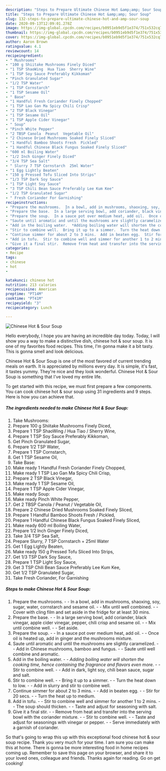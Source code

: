 ```yaml
---
description: "Steps to Prepare Ultimate Chinese Hot &amp;amp; Sour Soup"
title: "Steps to Prepare Ultimate Chinese Hot &amp;amp; Sour Soup"
slug: 132-steps-to-prepare-ultimate-chinese-hot-and-amp-sour-soup
date: 2020-09-13T12:09:01.278Z
image: https://img-global.cpcdn.com/recipes/b0951eb9d5f1e374/751x532cq70/chinese-hot-sour-soup-recipe-main-photo.jpg
thumbnail: https://img-global.cpcdn.com/recipes/b0951eb9d5f1e374/751x532cq70/chinese-hot-sour-soup-recipe-main-photo.jpg
cover: https://img-global.cpcdn.com/recipes/b0951eb9d5f1e374/751x532cq70/chinese-hot-sour-soup-recipe-main-photo.jpg
author: Aaron Brown
ratingvalue: 4.1
reviewcount: 14
recipeingredient:
- " Mushrooms"
- "100 g Shiitake Mushrooms Finely Diced"
- "1 TSP ShaoWing  Hua Tiao  Sherry Wine"
- "1 TSP Soy Sauce Preferably Kikkoman"
- "Pinch Granulated Sugar"
- "1/2 TSP Water"
- "1 TSP Cornstarch"
- "1 TSP Sesame Oil"
- " Base"
- "1 Handful Fresh Coriander Finely Chopped"
- "1 TSP Lao Gan Ma Spicy Chili Crisp"
- "2 TSP Black Vinegar"
- "1 TSP Sesame Oil"
- "1 TSP Apple Cider Vinegar"
- " Soup"
- "Pinch White Pepper"
- "2 TBSP Canola  Peanut  Vegetable Oil"
- "2 Chinese Dried Mushrooms Soaked Finely Sliced"
- "1 Handful Bamboo Shoots Fresh  Pickled"
- "1 Handful Chinese Black Fungus Soaked Finely Sliced"
- "600 ml Boiling Water"
- "1/2 Inch Ginger Finely Diced"
- "3/4 TSP Sea Salt"
- " Slurry 7 TSP Cornstarch  25ml Water"
- "1 Egg Lightly Beaten"
- "150 g Pressed Tofu Sliced Into Strips"
- "1/3 TSP Dark Soy Sauce"
- "1 TSP Light Soy Sauce"
- "3 TSP Chili Bean Sauce Preferably Lee Kum Kee"
- "1/2 TSP Granulated Sugar"
- " Fresh Coriander For Garnishing"
recipeinstructions:
- "Prepare the mushrooms.  In a bowl, add in mushrooms, shaoxing, soy, sugar, water, cornstarch and sesame oil.  Mix until well combined.  Cover with cling film and set aside in the fridge for at least 30 mins."
- "Prepare the base.  In a large serving bowl, add coriander, black vinegar, apple cider vinegar, pepper, chili crisp and sesame oil.  Mix until combine well.  Set aside."
- "Prepare the soup.  In a sauce pot over medium heat, add oil.  Once oil is heated up, add in ginger and the mushrooms mixture."
- "Saute until aromatic and until the mushrooms are slightly caramelized.  Add in Chinese mushrooms, bamboo and fungus.  Saute until well combine and aromatic."
- "Add in the boiling water.  *Adding boiling water will shorten the cooking time, hence containing the fragrance and flavors even more.*  Stir to combine well.  Add in dark, light soy, chili bean sauce, sugar and salt."
- "Stir to combine well.  Bring it up to a simmer.  Turn the heat down to low.  Add in slurry and stir to combine well."
- "Continue simmer for about 2 to 3 mins.  Add in beaten egg.  Stir for 20 secs.  Turn the heat up to medium."
- "Add in tofu.  Stir to combine well and simmer for another 1 to 2 mins.  The soup should thicken.  Taste and adjust for seasoning with salt."
- "Give it a final stir.  Remove from heat and transfer into the serving bowl with the coriander mixture.  Stir to combine well.  Taste and adjust for seasonings with vinegar or pepper.  Serve immediately with a garnish of coriander."
categories:
- Recipe
tags:
- chinese
- hot
- 

katakunci: chinese hot  
nutrition: 213 calories
recipecuisine: American
preptime: "PT14M"
cooktime: "PT41M"
recipeyield: "3"
recipecategory: Lunch

---
```



![Chinese Hot &amp; Sour Soup](https://img-global.cpcdn.com/recipes/b0951eb9d5f1e374/751x532cq70/chinese-hot-sour-soup-recipe-main-photo.jpg)

Hello everybody, I hope you are having an incredible day today. Today, I will show you a way to make a distinctive dish, chinese hot &amp; sour soup. It is one of my favorites food recipes. This time, I'm gonna make it a bit tasty. This is gonna smell and look delicious.



Chinese Hot &amp; Sour Soup is one of the most favored of current trending meals on earth. It is appreciated by millions every day. It is simple, it's fast, it tastes yummy. They're nice and they look wonderful. Chinese Hot &amp; Sour Soup is something that I've loved my entire life.


To get started with this recipe, we must first prepare a few components. You can cook chinese hot &amp; sour soup using 31 ingredients and 9 steps. Here is how you can achieve that.

##### The ingredients needed to make Chinese Hot &amp; Sour Soup:

1. Take  Mushrooms:
1. Prepare 100 g Shiitake Mushrooms Finely Diced,
1. Prepare 1 TSP ShaoWing / Hua Tiao / Sherry Wine,
1. Prepare 1 TSP Soy Sauce Preferably Kikkoman,
1. Get Pinch Granulated Sugar,
1. Prepare 1/2 TSP Water,
1. Prepare 1 TSP Cornstarch,
1. Get 1 TSP Sesame Oil,
1. Take  Base:
1. Make ready 1 Handful Fresh Coriander Finely Chopped,
1. Make ready 1 TSP Lao Gan Ma Spicy Chili Crisp,
1. Prepare 2 TSP Black Vinegar,
1. Make ready 1 TSP Sesame Oil,
1. Prepare 1 TSP Apple Cider Vinegar,
1. Make ready  Soup:
1. Make ready Pinch White Pepper,
1. Get 2 TBSP Canola / Peanut / Vegetable Oil,
1. Prepare 2 Chinese Dried Mushrooms Soaked Finely Sliced,
1. Prepare 1 Handful Bamboo Shoots Fresh / Pickled,
1. Prepare 1 Handful Chinese Black Fungus Soaked Finely Sliced,
1. Make ready 600 ml Boiling Water,
1. Prepare 1/2 Inch Ginger Finely Diced,
1. Take 3/4 TSP Sea Salt,
1. Prepare  Slurry, 7 TSP Cornstarch + 25ml Water
1. Get 1 Egg Lightly Beaten,
1. Make ready 150 g Pressed Tofu Sliced Into Strips,
1. Get 1/3 TSP Dark Soy Sauce,
1. Prepare 1 TSP Light Soy Sauce,
1. Get 3 TSP Chili Bean Sauce Preferably Lee Kum Kee,
1. Get 1/2 TSP Granulated Sugar,
1. Take  Fresh Coriander, For Garnishing




##### Steps to make Chinese Hot &amp; Sour Soup:

1. Prepare the mushrooms. -  - In a bowl, add in mushrooms, shaoxing, soy, sugar, water, cornstarch and sesame oil. -  - Mix until well combined. -  - Cover with cling film and set aside in the fridge for at least 30 mins.
1. Prepare the base. -  - In a large serving bowl, add coriander, black vinegar, apple cider vinegar, pepper, chili crisp and sesame oil. -  - Mix until combine well. -  - Set aside.
1. Prepare the soup. -  - In a sauce pot over medium heat, add oil. -  - Once oil is heated up, add in ginger and the mushrooms mixture.
1. Saute until aromatic and until the mushrooms are slightly caramelized. -  - Add in Chinese mushrooms, bamboo and fungus. -  - Saute until well combine and aromatic.
1. Add in the boiling water. -  - *Adding boiling water will shorten the cooking time, hence containing the fragrance and flavors even more.* -  - Stir to combine well. -  - Add in dark, light soy, chili bean sauce, sugar and salt.
1. Stir to combine well. -  - Bring it up to a simmer. -  - Turn the heat down to low. -  - Add in slurry and stir to combine well.
1. Continue simmer for about 2 to 3 mins. -  - Add in beaten egg. -  - Stir for 20 secs. -  - Turn the heat up to medium.
1. Add in tofu. -  - Stir to combine well and simmer for another 1 to 2 mins. -  - The soup should thicken. -  - Taste and adjust for seasoning with salt.
1. Give it a final stir. -  - Remove from heat and transfer into the serving bowl with the coriander mixture. -  - Stir to combine well. -  - Taste and adjust for seasonings with vinegar or pepper. -  - Serve immediately with a garnish of coriander.




So that's going to wrap this up with this exceptional food chinese hot &amp; sour soup recipe. Thank you very much for your time. I am sure you can make this at home. There is gonna be more interesting food in home recipes coming up. Remember to save this page on your browser, and share it to your loved ones, colleague and friends. Thanks again for reading. Go on get cooking!
